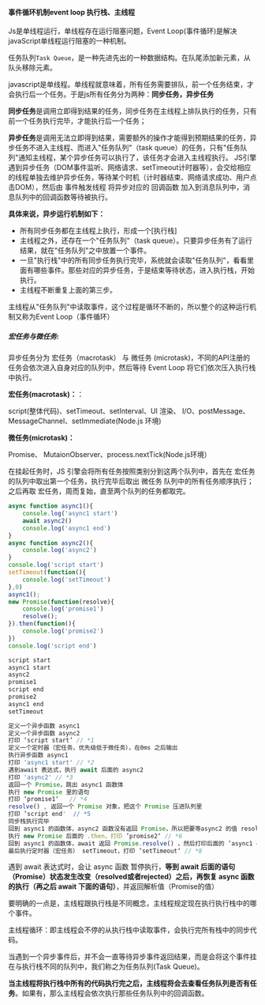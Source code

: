 #### 事件循环机制**event loop**   执行栈、主线程

Js是单线程运行，单线程存在运行阻塞问题，Event Loop(事件循环)是解决javaScript单线程运行阻塞的一种机制。

任务队列`Task Queue`，是一种先进先出的一种数据结构。在队尾添加新元素，从队头移除元素。

javascript是单线程。单线程就意味着，所有任务需要排队，前一个任务结束，才会执行后一个任务。于是js所有任务分为两种：**同步任务，异步任务**

**同步任务**是调用立即得到结果的任务，同步任务在主线程上排队执行的任务，只有前一个任务执行完毕，才能执行后一个任务；

**异步任务**是调用无法立即得到结果，需要额外的操作才能得到预期结果的任务，异步任务不进入主线程、而进入"任务队列"（task queue）的任务，只有"任务队列"通知主线程，某个异步任务可以执行了，该任务才会进入主线程执行。
 JS引擎遇到异步任务（DOM事件监听、网络请求、setTimeout计时器等），会交给相应的线程单独去维护异步任务，等待某个时机（计时器结束、网络请求成功、用户点击DOM），然后由 事件触发线程 将异步对应的 回调函数 加入到消息队列中，消息队列中的回调函数等待被执行。

**具体来说，异步运行机制如下：**

- 所有同步任务都在主线程上执行，形成一个[执行栈]
- 主线程之外，还存在一个"任务队列"（task queue）。只要异步任务有了运行结果，就在"任务队列"之中放置一个事件。
- 一旦"执行栈"中的所有同步任务执行完毕，系统就会读取"任务队列"，看看里面有哪些事件。那些对应的异步任务，于是结束等待状态，进入执行栈，开始执行。
- 主线程不断重复上面的第三步。

主线程从"任务队列"中读取事件，这个过程是循环不断的，所以整个的这种运行机制又称为Event Loop（事件循环）

##### **宏任务与微任务:**

异步任务分为 宏任务（macrotask） 与 微任务 (microtask)，不同的API注册的任务会依次进入自身对应的队列中，然后等待 Event Loop 将它们依次压入执行栈中执行。

**宏任务(macrotask)：**：

script(整体代码)、setTimeout、setInterval、UI 渲染、 I/O、postMessage、 MessageChannel、setImmediate(Node.js 环境)

**微任务(microtask)：**

Promise、 MutaionObserver、process.nextTick(Node.js环境）

在挂起任务时，JS 引擎会将所有任务按照类别分到这两个队列中，首先在 宏任务 的队列中取出第一个任务，执行完毕后取出 微任务 队列中的所有任务顺序执行；之后再取 宏任务，周而复始，直至两个队列的任务都取完。

```js
async function async1(){
    console.log('async1 start')
    await async2()
    console.log('async1 end')
}
async function async2(){
    console.log('async2')
}
console.log('script start')
setTimeout(function(){
    console.log('setTimeout')
},0)  
async1();
new Promise(function(resolve){
    console.log('promise1')
    resolve();
}).then(function(){
    console.log('promise2')
})
console.log('script end')

script start
async1 start
async2
promise1
script end
promise2
async1 end
setTimeout

定义一个异步函数 async1
定义一个异步函数 async2
打印 ‘script start’ // *1
定义一个定时器（宏任务，优先级低于微任务），在0ms 之后输出
执行异步函数 async1
打印 'async1 start' // *2
遇到await 表达式，执行 await 后面的 async2
打印 'async2' // *3
返回一个 Promise，跳出 async1 函数体
执行 new Promise 里的语句
打印 ‘promise1‘	// *4
resolve() , 返回一个 Promise 对象，把这个 Promise 压进队列里
打印 ’script end'  // *5
同步栈执行完毕
回到 async1 的函数体，async2 函数没有返回 Promise，所以把要等async2 的值 resolve，把 Promise 压进队列
执行 new Promise 后面的 .then，打印 ’promise2‘ // *6
回到 async1 的函数体，await 返回 Promise.resolve() ，然后打印后面的 ’async1 end‘  // *7
最后执行定时器（宏任务） setTimeout，打印 ’setTimeout‘ // *8
```

遇到 await 表达式时，会让 async 函数 暂停执行，**等到 await 后面的语句（Promise）状态发生改变（resolved或者rejected）之后，再恢复 async 函数的执行（再之后 await 下面的语句）**，并返回解析值（Promise的值）

要明确的一点是，主线程跟执行栈是不同概念，主线程规定现在执行执行栈中的哪个事件。

主线程循环：即主线程会不停的从执行栈中读取事件，会执行完所有栈中的同步代码。

当遇到一个异步事件后，并不会一直等待异步事件返回结果，而是会将这个事件挂在与执行栈不同的队列中，我们称之为任务队列(Task Queue)。

**当主线程将执行栈中所有的代码执行完之后，主线程将会去查看任务队列是否有任务**。如果有，那么主线程会依次执行那些任务队列中的回调函数。